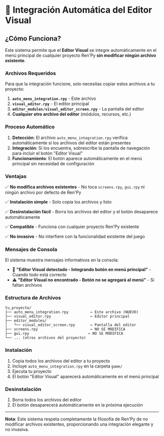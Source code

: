 # 🎨 Integración Automática del Editor Visual

## ¿Cómo Funciona?

Este sistema permite que el **Editor Visual** se integre automáticamente en el menú principal de cualquier proyecto Ren'Py **sin modificar ningún archivo existente**.

### Archivos Requeridos

Para que la integración funcione, solo necesitas copiar estos archivos a tu proyecto:

1. **`auto_menu_integration.rpy`** - Este archivo
2. **`visual_editor.rpy`** - El editor principal
3. **`editor_modules/visual_editor_screen.rpy`** - La pantalla del editor
4. **Cualquier otro archivo del editor** (módulos, recursos, etc.)

### Proceso Automático

1. **Detección**: El archivo `auto_menu_integration.rpy` verifica automáticamente si los archivos del editor están presentes
2. **Integración**: Si los encuentra, sobrescribe la pantalla de navegación para incluir el botón "Editor Visual"
3. **Funcionamiento**: El botón aparece automáticamente en el menú principal sin necesidad de configuración

### Ventajas

✅ **No modifica archivos existentes** - No toca `screens.rpy`, `gui.rpy` ni ningún archivo por defecto de Ren'Py

✅ **Instalación simple** - Solo copia los archivos y listo

✅ **Desinstalación fácil** - Borra los archivos del editor y el botón desaparece automáticamente

✅ **Compatible** - Funciona con cualquier proyecto Ren'Py existente

✅ **No invasivo** - No interfiere con la funcionalidad existente del juego

### Mensajes de Consola

El sistema muestra mensajes informativos en la consola:

- 🎨 **"Editor Visual detectado - Integrando botón en menú principal"** - Cuando todo está correcto
- ⚠️ **"Editor Visual no encontrado - Botón no se agregará al menú"** - Si faltan archivos

### Estructura de Archivos

```
tu_proyecto/
├── auto_menu_integration.rpy          ← Este archivo (NUEVO)
├── visual_editor.rpy                  ← Editor principal
├── editor_modules/
│   └── visual_editor_screen.rpy       ← Pantalla del editor
├── screens.rpy                        ← NO SE MODIFICA
├── gui.rpy                           ← NO SE MODIFICA
└── ... (otros archivos del proyecto)
```

### Instalación

1. Copia todos los archivos del editor a tu proyecto
2. Incluye `auto_menu_integration.rpy` en la carpeta `game/`
3. Ejecuta tu proyecto
4. El botón "Editor Visual" aparecerá automáticamente en el menú principal

### Desinstalación

1. Borra todos los archivos del editor
2. El botón desaparecerá automáticamente en la próxima ejecución

---

**Nota**: Este sistema respeta completamente la filosofía de Ren'Py de no modificar archivos existentes, proporcionando una integración elegante y no invasiva.
